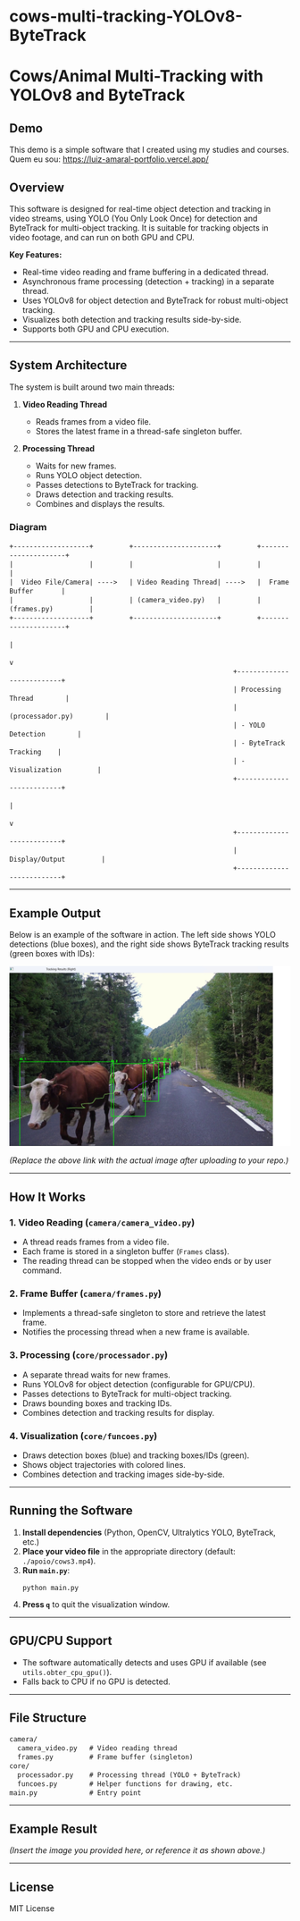 # cows-multi-tracking-YOLOv8-ByteTrack
# Cows/Animal Multi-Tracking with YOLOv8 and ByteTrack

## Demo
This demo is a simple software that I created using my studies and courses. 
Quem eu sou: https://luiz-amaral-portfolio.vercel.app/

## Overview
This software is designed for real-time object detection and tracking in video streams, using YOLO (You Only Look Once) for detection and ByteTrack for multi-object tracking. It is suitable for tracking objects in video footage, and can run on both GPU and CPU.

**Key Features:**
- Real-time video reading and frame buffering in a dedicated thread.
- Asynchronous frame processing (detection + tracking) in a separate thread.
- Uses YOLOv8 for object detection and ByteTrack for robust multi-object tracking.
- Visualizes both detection and tracking results side-by-side.
- Supports both GPU and CPU execution.

---

## System Architecture

The system is built around two main threads:

1. **Video Reading Thread**  
   - Reads frames from a video file.
   - Stores the latest frame in a thread-safe singleton buffer.

2. **Processing Thread**  
   - Waits for new frames.
   - Runs YOLO object detection.
   - Passes detections to ByteTrack for tracking.
   - Draws detection and tracking results.
   - Combines and displays the results.

### Diagram

```
+-------------------+         +---------------------+         +---------------------+
|                   |         |                     |         |                     |
|  Video File/Camera| ---->   | Video Reading Thread| ---->   |  Frame Buffer       |
|                   |         | (camera_video.py)   |         | (frames.py)         |
+-------------------+         +---------------------+         +---------------------+
                                                                      |
                                                                      v
                                                        +--------------------------+
                                                        | Processing Thread        |
                                                        | (processador.py)        |
                                                        | - YOLO Detection        |
                                                        | - ByteTrack Tracking    |
                                                        | - Visualization         |
                                                        +--------------------------+
                                                                      |
                                                                      v
                                                        +--------------------------+
                                                        |   Display/Output         |
                                                        +--------------------------+
```

---

## Example Output

Below is an example of the software in action. The left side shows YOLO detections (blue boxes), and the right side shows ByteTrack tracking results (green boxes with IDs):

![Tracking Example](resultado.jpg)

*(Replace the above link with the actual image after uploading to your repo.)*

---

## How It Works

### 1. Video Reading (`camera/camera_video.py`)
- A thread reads frames from a video file.
- Each frame is stored in a singleton buffer (`Frames` class).
- The reading thread can be stopped when the video ends or by user command.

### 2. Frame Buffer (`camera/frames.py`)
- Implements a thread-safe singleton to store and retrieve the latest frame.
- Notifies the processing thread when a new frame is available.

### 3. Processing (`core/processador.py`)
- A separate thread waits for new frames.
- Runs YOLOv8 for object detection (configurable for GPU/CPU).
- Passes detections to ByteTrack for multi-object tracking.
- Draws bounding boxes and tracking IDs.
- Combines detection and tracking results for display.

### 4. Visualization (`core/funcoes.py`)
- Draws detection boxes (blue) and tracking boxes/IDs (green).
- Shows object trajectories with colored lines.
- Combines detection and tracking images side-by-side.

---

## Running the Software

1. **Install dependencies** (Python, OpenCV, Ultralytics YOLO, ByteTrack, etc.)
2. **Place your video file** in the appropriate directory (default: `./apoio/cows3.mp4`).
3. **Run `main.py`**:
   ```
   python main.py
   ```
4. **Press `q`** to quit the visualization window.

---

## GPU/CPU Support

- The software automatically detects and uses GPU if available (see `utils.obter_cpu_gpu()`).
- Falls back to CPU if no GPU is detected.

---

## File Structure

```
camera/
  camera_video.py   # Video reading thread
  frames.py         # Frame buffer (singleton)
core/
  processador.py    # Processing thread (YOLO + ByteTrack)
  funcoes.py        # Helper functions for drawing, etc.
main.py             # Entry point
```

---

## Example Result

*(Insert the image you provided here, or reference it as shown above.)*

---

## License

MIT License
